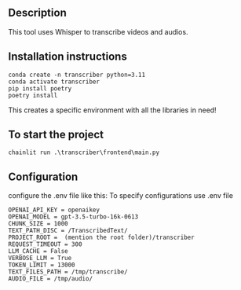 ## Description

This tool uses Whisper to transcribe videos and audios. 

## Installation instructions




```
conda create -n transcriber python=3.11
conda activate transcriber
pip install poetry
poetry install
```
This creates a specific environment with all the libraries in need!



## To start the project
```chainlit run .\transcriber\frontend\main.py```




## Configuration
configure the .env file like this:
To specify configurations use .env file

```
OPENAI_API_KEY = openaikey
OPENAI_MODEL = gpt-3.5-turbo-16k-0613
CHUNK_SIZE = 1000
TEXT_PATH_DISC = /TranscribedText/
PROJECT_ROOT =  (mention the root folder)/transcriber
REQUEST_TIMEOUT = 300
LLM_CACHE = False
VERBOSE_LLM = True
TOKEN_LIMIT = 13000
TEXT_FILES_PATH = /tmp/transcribe/
AUDIO_FILE = /tmp/audio/

```

